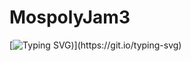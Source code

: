 # MospolyJam3
[![Typing SVG](https://readme-typing-svg.herokuapp.com?color=%2336BCF7&lines=Fucked?+Let's+fuck+you+again+:))](https://git.io/typing-svg)
